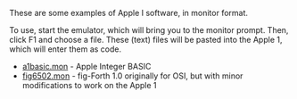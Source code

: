 These are some examples of Apple I software, in monitor format.

To use, start the emulator, which will bring you to the monitor prompt. Then,
click F1 and choose a file. These (text) files will be pasted into the Apple 1,
which will enter them as code.

*  [a1basic.mon](a1basic.mon) - Apple Integer BASIC
*  [fig6502.mon](fig6502.mon) - fig-Forth 1.0 originally for OSI, but with minor
  modifications to work on the Apple 1
